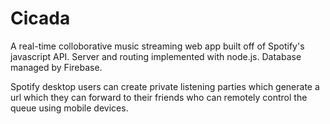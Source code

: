 Cicada 
========

A real-time colloborative music streaming web app built off of Spotify's javascript API.
Server and routing implemented with node.js.
Database managed by Firebase.

Spotify desktop users can create private listening parties which generate a url which they can forward to their friends who can remotely control the queue using mobile devices.


